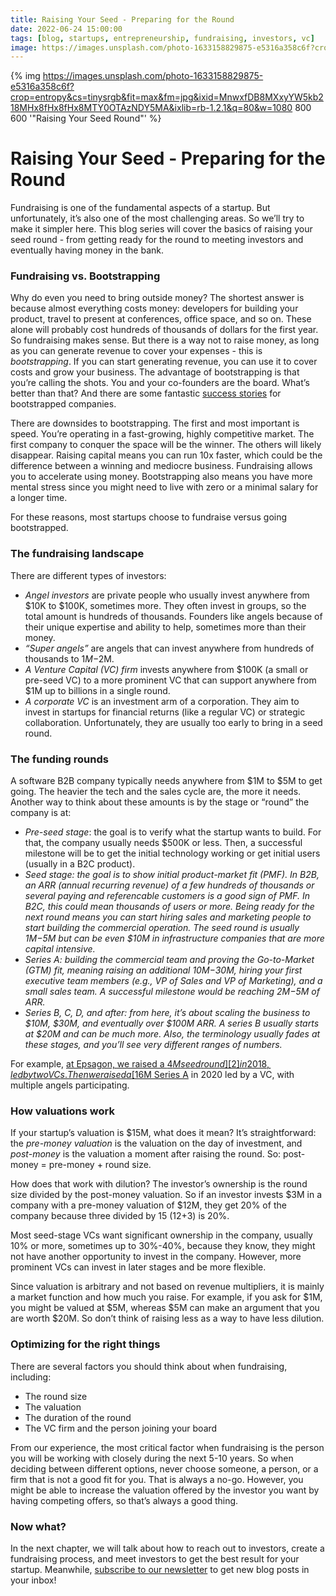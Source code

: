```yaml
---
title: Raising Your Seed - Preparing for the Round
date: 2022-06-24 15:00:00
tags: [blog, startups, entrepreneurship, fundraising, investors, vc]
image: https://images.unsplash.com/photo-1633158829875-e5316a358c6f?crop=entropy&cs=tinysrgb&fit=max&fm=jpg&ixid=MnwxfDB8MXxyYW5kb218MHx8fHx8fHx8MTY0OTAzNDY5MA&ixlib=rb-1.2.1&q=80&w=1080
---
```


{% img https://images.unsplash.com/photo-1633158829875-e5316a358c6f?crop=entropy&cs=tinysrgb&fit=max&fm=jpg&ixid=MnwxfDB8MXxyYW5kb218MHx8fHx8fHx8MTY0OTAzNDY5MA&ixlib=rb-1.2.1&q=80&w=1080 800 600 '"Raising Your Seed Round"' %}


# Raising Your Seed - Preparing for the Round

Fundraising is one of the fundamental aspects of a startup. But unfortunately, it’s also one of the most challenging areas. So we’ll try to make it simpler here. This blog series will cover the basics of raising your seed round - from getting ready for the round to meeting investors and eventually having money in the bank.

### Fundraising vs. Bootstrapping

Why do even you need to bring outside money? The shortest answer is because almost everything costs money: developers for building your product, travel to present at conferences, office space, and so on. These alone will probably cost hundreds of thousands of dollars for the first year. So fundraising makes sense. But there is a way not to raise money, as long as you can generate revenue to cover your expenses - this is _bootstrapping_. If you can start generating revenue, you can use it to cover costs and grow your business. The advantage of bootstrapping is that you’re calling the shots. You and your co-founders are the board. What’s better than that? And there are some fantastic [success stories][1] for bootstrapped companies.

There are downsides to bootstrapping. The first and most important is speed. You’re operating in a fast-growing, highly competitive market. The first company to conquer the space will be the winner. The others will likely disappear. Raising capital means you can run 10x faster, which could be the difference between a winning and mediocre business. Fundraising allows you to accelerate using money. Bootstrapping also means you have more mental stress since you might need to live with zero or a minimal salary for a longer time.

For these reasons, most startups choose to fundraise versus going bootstrapped.

### The fundraising landscape

There are different types of investors:

- _Angel investors_ are private people who usually invest anywhere from $10K to $100K, sometimes more. They often invest in groups, so the total amount is hundreds of thousands. Founders like angels because of their unique expertise and ability to help, sometimes more than their money.
- _“Super angels”_ are angels that can invest anywhere from hundreds of thousands to $1M-$2M.
- _A Venture Capital (VC) firm_ invests anywhere from $100K (a small or pre-seed VC) to a more prominent VC that can support anywhere from $1M up to billions in a single round.
- _A corporate VC_ is an investment arm of a corporation. They aim to invest in startups for financial returns (like a regular VC) or strategic collaboration. Unfortunately, they are usually too early to bring in a seed round.

### The funding rounds

A software B2B company typically needs anywhere from $1M to $5M to get going. The heavier the tech and the sales cycle are, the more it needs. Another way to think about these amounts is by the stage or “round” the company is at:

- _Pre-seed stage_: the goal is to verify what the startup wants to build. For that, the company usually needs $500K or less. Then, a successful milestone will be to get the initial technology working or get initial users (usually in a B2C product).
- _Seed stage: the goal is to show initial product-market fit (PMF). In B2B, an ARR (annual recurring revenue) of a few hundreds of thousands or several paying and referencable customers is a good sign of PMF. In B2C, this could mean thousands of users or more. Being ready for the next round means you can start hiring sales and marketing people to start building the commercial operation. The seed round is usually $1M-$5M but can be even $10M in infrastructure companies that are more capital intensive._
- _Series A: building the commercial team and proving the Go-to-Market (GTM) fit, meaning raising an additional $10M-$30M, hiring your first executive team members (e.g., VP of Sales and VP of Marketing), and a small sales team. A successful milestone would be reaching $2M-$5M of ARR._
- _Series B, C, D, and after: from here, it’s about scaling the business to $10M, $30M, and eventually over $100M ARR. A series B usually starts at $20M and can be much more. Also, the terminology usually fades at these stages, and you’ll see very different ranges of numbers._

For example, [at Epsagon, we raised a $4M seed round][2] in 2018, led by two VCs. Then we raised a [$16M Series A][3] in 2020 led by a VC, with multiple angels participating.

### How valuations work

If your startup’s valuation is $15M, what does it mean? It’s straightforward: the _pre-money valuation_ is the valuation on the day of investment, and _post-money_ is the valuation a moment after raising the round. So: post-money = pre-money + round size.

How does that work with dilution? The investor’s ownership is the round size divided by the post-money valuation. So if an investor invests $3M in a company with a pre-money valuation of $12M, they get 20% of the company because three divided by 15 (12+3) is 20%.

Most seed-stage VCs want significant ownership in the company, usually 10% or more, sometimes up to 30%-40%, because they know, they might not have another opportunity to invest in the company. However, more prominent VCs can invest in later stages and be more flexible.

Since valuation is arbitrary and not based on revenue multipliers, it is mainly a market function and how much you raise. For example, if you ask for $1M, you might be valued at $5M, whereas $5M can make an argument that you are worth $20M. So don’t think of raising less as a way to have less dilution.

### Optimizing for the right things

There are several factors you should think about when fundraising, including:

- The round size
- The valuation
- The duration of the round
- The VC firm and the person joining your board

From our experience, the most critical factor when fundraising is the person you will be working with closely during the next 5-10 years. So when deciding between different options, never choose someone, a person, or a firm that is not a good fit for you. That is always a no-go. However, you might be able to increase the valuation offered by the investor you want by having competing offers, so that’s always a good thing.

### Now what?

In the next chapter, we will talk about how to reach out to investors, create a fundraising process, and meet investors to get the best result for your startup.
Meanwhile, [subscribe to our newsletter][4] to get new blog posts in your inbox!

[1]: https://www.seedready.org/journal/27-bootstrapped-startups-that-prove-you-dont-need-vc-money/
[2]: https://tech.eu/2018/03/07/epsagon-funding/
[3]: https://techcrunch.com/2020/01/16/epsagon-scores-16m-series-a-to-monitor-modern-development-environments/
[4]: https://relentless-hustler-527.ck.page/1170f74078
